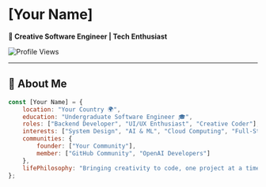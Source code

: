 # [Your Name]

**🚀 Creative Software Engineer | Tech Enthusiast**

![Profile Views](https://komarev.com/ghpvc/?username=YourUsername&color=blue)

---

## 👋 About Me
```javascript
const [Your Name] = {
    location: "Your Country 🌍",
    education: "Undergraduate Software Engineer 🎓",
    roles: ["Backend Developer", "UI/UX Enthusiast", "Creative Coder"],
    interests: ["System Design", "AI & ML", "Cloud Computing", "Full-Stack Development"],
    communities: {
        founder: ["Your Community"],
        member: ["GitHub Community", "OpenAI Developers"]
    },
    lifePhilosophy: "Bringing creativity to code, one project at a time 💡",
};
